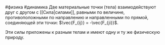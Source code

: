 #физика #динамика 
Две материальные точки (тела) взаимодействуют друг с другом с [[Сила|силами]], равными по величине, противоположными по направлению и направленными по прямой, соединяющей эти точки: $\vec{F_{ij}} = -\vec{F_{ji}}$. 

Эти силы приложены к разным телам и имеют одну и ту же физическую природу.
